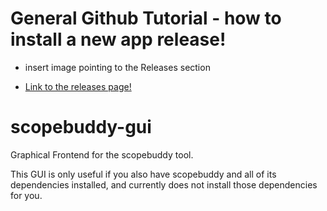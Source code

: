 # General Github Tutorial - how to install a new app release!
- insert image pointing to the Releases section

- [Link to the releases page!](https://github.com/rfrench3/scopebuddy-gui/releases)

# scopebuddy-gui
Graphical Frontend for the scopebuddy tool.

This GUI is only useful if you also have scopebuddy and all of its dependencies installed, and currently does not install those dependencies for you.
